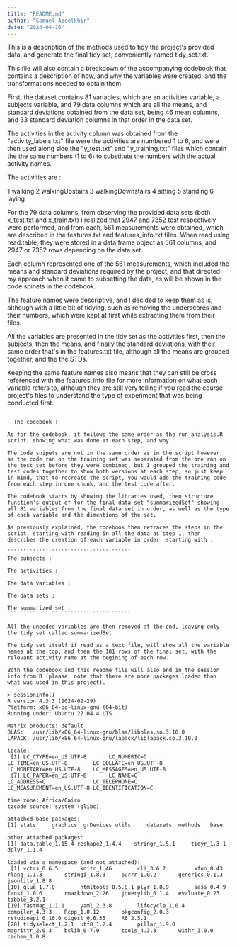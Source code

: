 ```yaml
---
title: "README.md"
author: "Samuel Aboelkhir"
date: "2024-04-16"
---
```


This is a description of the methods used to tidy the project's provided data, and generate the final tidy set, conveniently named tidy_set.txt.

This file will also contain a breakdown of the accompanying codebook that contains a description of how, and why the variables were created, and the transformations needed to obtain them.

First, the dataset contains 81 variables, which are an activities variable, a subjects variable, and 79 data columns which are all the means, and standard deviations obtained from the data set, being 46 mean columns, and 33 standard deviation columns in that order in the data set.

The activities in the activity column was obtained from the "activity_labels.txt" file were the activities are numbered 1 to 6, and were then used along side the "y_test.txt" and "y_training.txt" files which contain the the same numbers (1 to 6) to substitute the numbers with the actual activity names.

The activities are : 

1 walking
2 walkingUpstairs
3 walkingDownstairs
4 sitting
5 standing
6 laying

For the 79 data columns, from observing the provided data sets (both x_test.txt and x_train.txt) I realized that 2947 and 7352 test respectively were performed, and from each, 561 measurements were obtained, which are described in the features.txt and features_info.txt files. When read using read.table, they were stored in a data frame object as 561 columns, and 2947 or 7352 rows depending on the data set.

Each column represented one of the 561 measurements, which included the means and standard deviations required by the project, and that directed my approach when it came to subsetting the data, as will be shown in the code spinets in the codebook.

The feature names were descriptive, and I decided to keep them as is, although with a little bit of tidying, such as removing the underscores and their numbers, which were kept at first while extracting them from their files.

All the variables are presented in the tidy set as the activities first, then the subjects, then the means, and finally the standard deviations, with their same order that's in the features.txt file, although all the means are grouped together, and the the STDs.

Keeping the same feature names also means that they can still be cross referenced with the features_info file for more information on what each variable refers to, although they are still very telling if you read the course project's files to understand the type of experiment that was being conducted first.

````````````````````````````````````````````````````````````````````````````````````````````````````````````````````````

- The codebook :

As for the codebook, it follows the same order as the run_analysis.R script, showing what was done at each step, and why.

The code snipets are not in the same order as in the script however, as the code ran on the training set was separated from the one ran on the test set before they were combined, but I grouped the training and test codes together to show both versions at each step, so just keep in mind, that to recreate the script, you would add the training code from each step in one chunk, and the test code after.

The codebook starts by showing the libraries used, then structure function's output of for the final data set "summarizedSet" showing all 81 variables from the final data set in order, as well as the type of each variable and the dimentions of the set.

As previously explained, the codebook then retraces the steps in the script, starting with reading in all the data as step 1, then describes the creation of each variable in order, starting with :

```````````````````````````````````````
The subjects :

The activities :

The data variables :

The data sets :

The summarized set :
```````````````````````````````````````

All the uneeded variables are then removed at the end, leaving only the tidy set called summarizedSet

The tidy set itself if read as a text file, will show all the variable names at the top, and then the 181 rows of the final set, with the relevant activity name at the begining of each row.

Both the codebook and this readme file will also end in the session info from R (please, note that there are more packages loaded than what was used in this project).

> sessionInfo()
R version 4.3.3 (2024-02-29)
Platform: x86_64-pc-linux-gnu (64-bit)
Running under: Ubuntu 22.04.4 LTS

Matrix products: default
BLAS:   /usr/lib/x86_64-linux-gnu/blas/libblas.so.3.10.0 
LAPACK: /usr/lib/x86_64-linux-gnu/lapack/liblapack.so.3.10.0

locale:
 [1] LC_CTYPE=en_US.UTF-8       LC_NUMERIC=C               LC_TIME=en_US.UTF-8        LC_COLLATE=en_US.UTF-8     LC_MONETARY=en_US.UTF-8    LC_MESSAGES=en_US.UTF-8   
 [7] LC_PAPER=en_US.UTF-8       LC_NAME=C                  LC_ADDRESS=C               LC_TELEPHONE=C             LC_MEASUREMENT=en_US.UTF-8 LC_IDENTIFICATION=C       

time zone: Africa/Cairo
tzcode source: system (glibc)

attached base packages:
[1] stats     graphics  grDevices utils     datasets  methods   base     

other attached packages:
[1] data.table_1.15.4 reshape2_1.4.4    stringr_1.5.1     tidyr_1.3.1       dplyr_1.1.4      

loaded via a namespace (and not attached):
 [1] vctrs_0.6.5       knitr_1.46        cli_3.6.2         xfun_0.43         rlang_1.1.3       stringi_1.8.3     purrr_1.0.2       generics_0.1.3    jsonlite_1.8.8   
[10] glue_1.7.0        htmltools_0.5.8.1 plyr_1.8.9        sass_0.4.9        fansi_1.0.6       rmarkdown_2.26    jquerylib_0.1.4   evaluate_0.23     tibble_3.2.1     
[19] fastmap_1.1.1     yaml_2.3.8        lifecycle_1.0.4   compiler_4.3.3    Rcpp_1.0.12       pkgconfig_2.0.3   rstudioapi_0.16.0 digest_0.6.35     R6_2.5.1         
[28] tidyselect_1.2.1  utf8_1.2.4        pillar_1.9.0      magrittr_2.0.3    bslib_0.7.0       tools_4.3.3       withr_3.0.0       cachem_1.0.8     